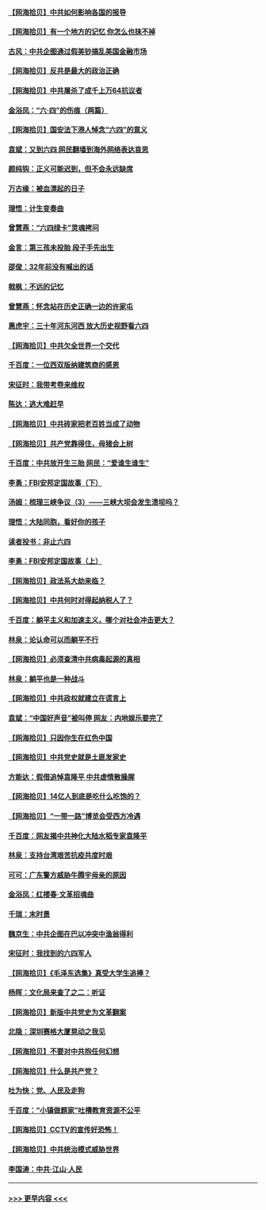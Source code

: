 #### [【网海拾贝】中共如何影响各国的报导](../pages/nsc993/n13012599.md?t=06111551) 
#### [【网海拾贝】有一个地方的记忆 你怎么也抹不掉](../pages/nsc993/n13009802.md?t=06111551) 
#### [古风：中共企图通过假美钞搞乱美国金融市场](../pages/nsc993/n13009626.md?t=06111551) 
#### [【网海拾贝】反共是最大的政治正确](../pages/nsc993/n13007051.md?t=06111551) 
#### [【网海拾贝】中共屠杀了成千上万64抗议者](../pages/nsc993/n13002713.md?t=06111551) 
#### [金浴凤：“六·四”的伤痕（两篇）](../pages/nsc993/n13001719.md?t=06111551) 
#### [【网海拾贝】国安法下港人悼念“六四”的意义](../pages/nsc993/n13001039.md?t=06111551) 
#### [袁斌：又到六四 网民翻墙到海外网络表达哀思](../pages/nsc993/n13000995.md?t=06111551) 
#### [颜纯钩：正义可能迟到，但不会永远缺席](../pages/nsc993/n13000920.md?t=06111551) 
#### [万古缘：被血漂起的日子](../pages/nsc993/n13000914.md?t=06111551) 
#### [理悟：计生变奏曲](../pages/nsc993/n13000414.md?t=06111551) 
#### [曾慧燕：“六四绿卡”灵魂拷问](../pages/nsc993/n13000277.md?t=06111551) 
#### [金言：第三孩未投胎 段子手先出生](../pages/nsc993/n13000215.md?t=06111551) 
#### [邵俊：32年前没有喊出的话](../pages/nsc993/n13000181.md?t=06111551) 
#### [戟枫：不远的记忆](../pages/nsc993/n13000121.md?t=06111551) 
#### [曾慧燕：怀念站在历史正确一边的许家屯](../pages/nsc993/n13000073.md?t=06111551) 
#### [惠虎宇：三十年河东河西 放大历史视野看六四](../pages/nsc993/n13000018.md?t=06111551) 
#### [【网海拾贝】中共欠全世界一个交代](../pages/nsc993/n12998706.md?t=06111551) 
#### [千百度：一位西双版纳建筑商的感恩](../pages/nsc993/n12998487.md?t=06111551) 
#### [宋征时：我带考卷来维权](../pages/nsc993/n12994088.md?t=06111551) 
#### [陈达：逃大难赶早](../pages/nsc993/n12993569.md?t=06111551) 
#### [【网海拾贝】中共砖家把老百姓当成了动物](../pages/nsc993/n12993483.md?t=06111551) 
#### [【网海拾贝】共产党靠得住，母猪会上树](../pages/nsc993/n12990730.md?t=06111551) 
#### [千百度：中共放开生三胎 网民：“爱谁生谁生”](../pages/nsc993/n12990644.md?t=06111551) 
#### [李勇：FBI安邦定国故事（下）](../pages/nsc993/n12987854.md?t=06111551) 
#### [汤姆：梳理三峡争议（3）——三峡大坝会发生溃坝吗？](../pages/nsc993/n12989806.md?t=06111551) 
#### [理悟：大陆同胞，看好你的孩子](../pages/nsc993/n12989778.md?t=06111551) 
#### [读者投书：非止六四](../pages/nsc993/n12989673.md?t=06111551) 
#### [李勇：FBI安邦定国故事（上）](../pages/nsc993/n12987749.md?t=06111551) 
#### [【网海拾贝】政法系大劫来临？](../pages/nsc993/n12987596.md?t=06111551) 
#### [【网海拾贝】中共何时对得起纳税人了？](../pages/nsc993/n12985578.md?t=06111551) 
#### [千百度：躺平主义和加速主义，哪个对社会冲击更大？](../pages/nsc993/n12985512.md?t=06111551) 
#### [林泉：论认命可以而躺平不行](../pages/nsc993/n12985505.md?t=06111551) 
#### [【网海拾贝】必须查清中共病毒起源的真相](../pages/nsc993/n12984276.md?t=06111551) 
#### [林泉：躺平也是一种战斗](../pages/nsc993/n12984194.md?t=06111551) 
#### [【网海拾贝】中共政权就建立在谎言上](../pages/nsc993/n12981880.md?t=06111551) 
#### [袁斌：“中国好声音”被叫停 网友：内地娱乐要完了](../pages/nsc993/n12981826.md?t=06111551) 
#### [【网海拾贝】只因你生在红色中国](../pages/nsc993/n12979096.md?t=06111551) 
#### [【网海拾贝】中共党史就是土匪发家史](../pages/nsc993/n12976478.md?t=06111551) 
#### [方能达：假借追悼袁隆平 中共虚情散臊腥](../pages/nsc993/n12976396.md?t=06111551) 
#### [【网海拾贝】14亿人到底是吃什么吃饱的？](../pages/nsc993/n12974125.md?t=06111551) 
#### [【网海拾贝】“一带一路”博览会受西方冷遇](../pages/nsc993/n12971787.md?t=06111551) 
#### [千百度：网友揭中共神化大陆水稻专家袁隆平](../pages/nsc993/n12971733.md?t=06111551) 
#### [林泉：支持台湾艰苦抗疫共度时艰](../pages/nsc993/n12971350.md?t=06111551) 
#### [可可：广东警方威胁牛腾宇母亲的原因](../pages/nsc993/n12971100.md?t=06111551) 
#### [金浴凤：红楼春·文革招魂曲](../pages/nsc993/n12970354.md?t=06111551) 
#### [千瑞：末时景](../pages/nsc993/n12970337.md?t=06111551) 
#### [魏京生：中共企图在巴以冲突中渔翁得利](../pages/nsc993/n12970286.md?t=06111551) 
#### [宋征时：我找到的六四军人](../pages/nsc993/n12970213.md?t=06111551) 
#### [【网海拾贝】《毛泽东选集》真受大学生追捧？](../pages/nsc993/n12968779.md?t=06111551) 
#### [杨晖：文化局来查了之二：听证](../pages/nsc993/n12966528.md?t=06111551) 
#### [【网海拾贝】新版中共党史为文革翻案](../pages/nsc993/n12967526.md?t=06111551) 
#### [北隐：深圳赛格大厦晃动之我见](../pages/nsc993/n12967393.md?t=06111551) 
#### [【网海拾贝】不要对中共抱任何幻想](../pages/nsc993/n12965222.md?t=06111551) 
#### [【网海拾贝】什么是共产党？](../pages/nsc993/n12962781.md?t=06111551) 
#### [吐为快：党、人民及走狗](../pages/nsc993/n12962747.md?t=06111551) 
#### [千百度：“小镇做题家”吐槽教育资源不公平](../pages/nsc993/n12962705.md?t=06111551) 
#### [【网海拾贝】CCTV的宣传好恐怖！](../pages/nsc993/n12959984.md?t=06111551) 
#### [【网海拾贝】中共统治模式威胁世界](../pages/nsc993/n12957622.md?t=06111551) 
#### [李国涛：中共‧江山‧人民](../pages/nsc993/n12957502.md?t=06111551) 

----
#### [ >>> 更早内容 <<< ](../indexes/nsc993-earlier.md)
